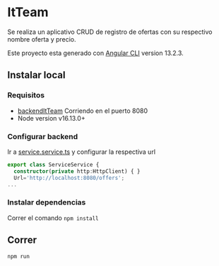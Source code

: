 # ItTeam

Se realiza un aplicativo CRUD de registro de ofertas con su respectivo nombre oferta y precio.

Este proyecto esta generado con [Angular CLI](https://github.com/angular/angular-cli) version 13.2.3.


## Instalar local

### Requisitos 

* [backendItTeam](https://github.com/murgaratone/backendItTeam) Corriendo en el puerto 8080
* Node version v16.13.0+

### Configurar backend

Ir a [service.service.ts](src\app\Service\service.service.ts) y configurar la respectiva url

```ts
export class ServiceService {
  constructor(private http:HttpClient) { }
  Url='http://localhost:8080/offers';
...
```

### Instalar dependencias

Correr el comando `npm install` 

## Correr
`npm run`


